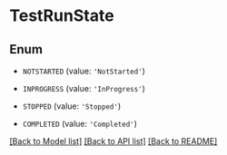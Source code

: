 # TestRunState


## Enum

* `NOTSTARTED` (value: `'NotStarted'`)

* `INPROGRESS` (value: `'InProgress'`)

* `STOPPED` (value: `'Stopped'`)

* `COMPLETED` (value: `'Completed'`)

[[Back to Model list]](../README.md#documentation-for-models) [[Back to API list]](../README.md#documentation-for-api-endpoints) [[Back to README]](../README.md)


